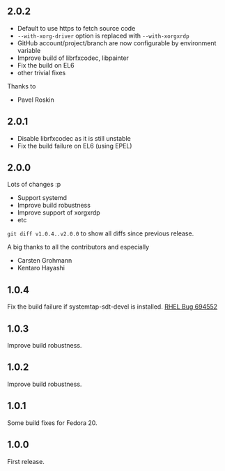 2.0.2
-----
- Default to use https to fetch source code
- `--with-xorg-driver` option is replaced with `--with-xorgxrdp`
- GitHub account/project/branch are now configurable by environment variable
- Improve build of librfxcodec, libpainter
- Fix the build on EL6
- other trivial fixes

Thanks to
- Pavel Roskin

2.0.1
-----
- Disable librfxcodec as it is still unstable
- Fix the build failure on EL6 (using EPEL)


2.0.0
-----
Lots of changes :p

- Support systemd
- Improve build robustness
- Improve support of xorgxrdp
- etc

`git diff v1.0.4..v2.0.0` to show all diffs since previous release.

A big thanks to all the contributors and especially
- Carsten Grohmann
- Kentaro Hayashi

1.0.4
-----
Fix the build failure if systemtap-sdt-devel is installed. [RHEL Bug 694552](https://bugzilla.redhat.com/show_bug.cgi?id=694552)

1.0.3
-----
Improve build robustness.

1.0.2
-----
Improve build robustness.

1.0.1
-----
Some build fixes for Fedora 20.

1.0.0
-----

First release.
